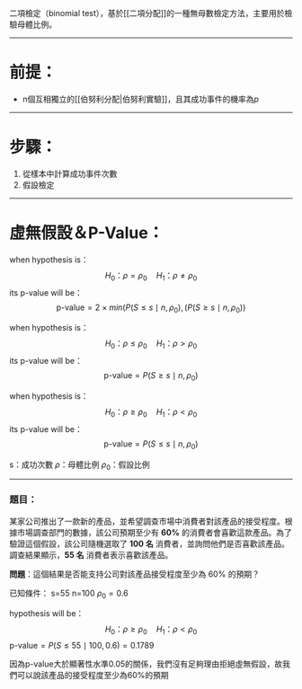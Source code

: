 二項檢定（binomial test），基於[[二項分配]]的一種無母數檢定方法，主要用於檢驗母體比例。
- - -
# 前提：
- n個互相獨立的[[伯努利分配|伯努利實驗]]，且其成功事件的機率為$p$
- - -
# 步驟：
1. 從樣本中計算成功事件次數
2. 假設檢定
- - -
# 虛無假設＆P-Value：

when hypothesis is：
$$
H_0：\rho=\rho_0 \quad H_1：\rho\neq\rho_0
$$
its p-value will be：
$$
\text{p-value}=2\times min(P(S\leq s\mid n , \rho_0),(P(S\geq s \mid n , \rho_0))
$$



when hypothesis is：
$$
H_0：\rho\leq\rho_0\quad H_1：\rho>\rho_0
$$
its p-value will be：
$$
\text{p-value}=P(S\geq s \mid n , \rho_0)
$$



when hypothesis is：
$$
H_0：\rho\geq\rho_0\quad H_1：\rho<\rho_0
$$
its p-value will be：
$$
\text{p-value}=P(S\leq s \mid n , \rho_0)
$$

s：成功次數
$\rho$：母體比例
$\rho_0$：假設比例
- - -
### 題目：

某家公司推出了一款新的產品，並希望調查市場中消費者對該產品的接受程度。根據市場調查部門的數據，該公司預期至少有 **60%** 的消費者會喜歡這款產品。為了驗證這個假設，該公司隨機選取了 **100 名** 消費者，並詢問他們是否喜歡該產品。調查結果顯示，**55 名** 消費者表示喜歡該產品。

**問題**：這個結果是否能支持公司對該產品接受程度至少為 60% 的預期？

已知條件：
s=55
n=100
$\rho_0=0.6$

hypothesis will be：
$$
H_0：\rho\geq\rho_0\quad H_1：\rho<\rho_0
$$
$\text{p-value}=P(S\leq 55 \mid 100,0.6)=0.1789$

因為p-value大於顯著性水準0.05的關係，我們沒有足夠理由拒絕虛無假設，故我們可以說該產品的接受程度至少為60%的預期